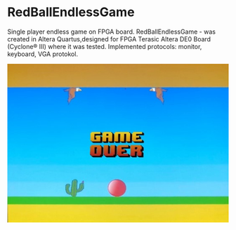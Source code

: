 # RedBallEndlessGame
Single player endless game on FPGA  board.
RedBallEndlessGame - was created in Altera Quartus,designed for FPGA Terasic Altera DE0 Board (Cyclone® III) where it was tested.
Implemented protocols: monitor, keyboard, VGA protokol.
<p align="center">
  <img src="/ProjectDocumentation/readmeImage.jpg">
</p>


